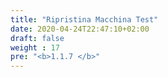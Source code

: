 ```yaml
---
title: "Ripristina Macchina Test"
date: 2020-04-24T22:47:10+02:00
draft: false
weight : 17
pre: "<b>1.1.7 </b>"
---
```

